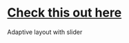 # <a href="httрs://ifeelsoempty.github.io/adaptive-layout">Check this out here</a>
Adaptive layout with slider 
